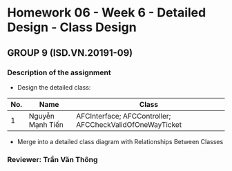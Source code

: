 # Homework 06 - Week 6 - Detailed Design - Class Design #
## GROUP 9 (ISD.VN.20191-09) ##

### Description of the assignment ###
* Design the detailed class:

|No.|Name|Class|
|---|----|-----|
|1|Nguyễn Mạnh Tiến|AFCInterface; AFCController; AFCCheckValidOfOneWayTicket|

* Merge into a detailed class diagram with Relationships Between Classes


### Reviewer: **Trần Văn Thông**  ###


